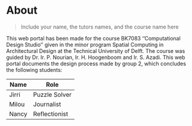 # About

> Include your name, the tutors names, and the course name here

This web portal has been made for the course BK7083 ‘’Computational Design Studio’’ given in the minor program Spatial Computing in Architectural Design at the Technical University of Delft. The course was guided by Dr. Ir. P. Nourian, Ir. H. Hoogenboom and Ir. S. Azadi.
This web portal documents the design process made by group 2, which concludes the following students:

| Name | Role |
| --- | --- |
| Jirri | Puzzle Solver |
| Milou  | Journalist |
| Nancy | Reflectionist |

